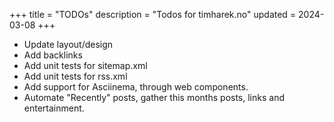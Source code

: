 +++
title = "TODOs"
description = "Todos for timharek.no"
updated = 2024-03-08
+++

- Update layout/design
- Add backlinks
- Add unit tests for sitemap.xml
- Add unit tests for rss.xml
- Add support for Asciinema, through web components.
- Automate "Recently" posts, gather this months posts, links and entertainment.
